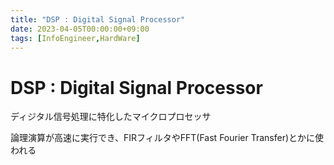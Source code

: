 ```yaml
---
title: "DSP : Digital Signal Processor"
date: 2023-04-05T00:00:00+09:00
tags: [InfoEngineer,HardWare]
---
```

# DSP : Digital Signal Processor

ディジタル信号処理に特化したマイクロプロセッサ

論理演算が高速に実行でき、FIRフィルタやFFT(Fast Fourier Transfer)とかに使われる